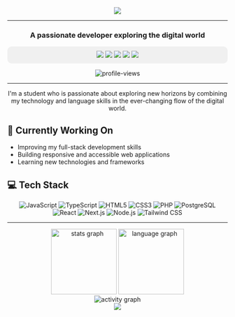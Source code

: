 <div align="center">
  <img src="https://capsule-render.vercel.app/api?type=waving&color=gradient&height=200&section=header&text=Yimikami&fontSize=80&fontAlignY=35&animation=twinkling&fontColor=white" />
</div>

---



<h3 align="center">A passionate developer exploring the digital world</h3>

<p align="center" style="background-color: #f0f0f0; padding: 10px; border-radius: 10px;">
  <a href="https://x.com/yusufkaahya"><img src="https://img.shields.io/badge/X-%23000000.svg?style=for-the-badge&logo=X&logoColor=white"/></a>
  <a href="mailto:hi@yimikami.me"><img src="https://img.shields.io/badge/Email-D14836?style=for-the-badge&logo=gmail&logoColor=white"/></a>
  <a href="https://yimikami.me/"><img src="https://img.shields.io/badge/Portfolio-%23000000.svg?style=for-the-badge&logo=firefox&logoColor=#FF7139"/></a>
  <a href="https://www.linkedin.com/in/yusufkaahya/"><img src="https://img.shields.io/badge/LinkedIn-%230A66C2.svg?style=for-the-badge&logo=linkedin-white&logoColor=white"/></a>
  <a href="https://www.instagram.com/yusufkaahya/"><img src="https://img.shields.io/badge/Instagram-%23E1306C.svg?style=for-the-badge&logo=Instagram&logoColor=white"/></a>
</p>

<p align="center">
  <img src="https://visitor-badge.laobi.icu/badge?page_id=yimikami.yimikami&" alt="profile-views" />
</p>

---

<p align="center">I'm a student who is passionate about exploring new horizons by combining my technology and language skills in the ever-changing flow of the digital world.</p>

## 🔭 Currently Working On
- Improving my full-stack development skills
- Building responsive and accessible web applications
- Learning new technologies and frameworks

## 💻 Tech Stack

<p align="center">
  <img src="https://img.shields.io/badge/javascript-%23323330.svg?style=for-the-badge&logo=javascript&logoColor=%23F7DF1E" alt="JavaScript" />
  <img src="https://img.shields.io/badge/typescript-%23007ACC.svg?style=for-the-badge&logo=typescript&logoColor=white" alt="TypeScript" />
  <img src="https://img.shields.io/badge/html5-%23E34F26.svg?style=for-the-badge&logo=html5&logoColor=white" alt="HTML5" />
  <img src="https://img.shields.io/badge/css3-%231572B6.svg?style=for-the-badge&logo=css3&logoColor=white" alt="CSS3" />
  <img src="https://img.shields.io/badge/php-%23777BB4.svg?style=for-the-badge&logo=php&logoColor=white" alt="PHP" />
  <img src="https://img.shields.io/badge/postgres-%23316192.svg?style=for-the-badge&logo=postgresql&logoColor=white" alt="PostgreSQL" />
  <img src="https://img.shields.io/badge/react-%2320232a.svg?style=for-the-badge&logo=react&logoColor=%2361DAFB" alt="React" />
  <img src="https://img.shields.io/badge/next.js-%23000000.svg?style=for-the-badge&logo=next.js&logoColor=white" alt="Next.js" />
  <img src="https://img.shields.io/badge/node.js-%23339933.svg?style=for-the-badge&logo=node.js&logoColor=white" alt="Node.js" />
  <img src="https://img.shields.io/badge/tailwindcss-%2338B2D8.svg?style=for-the-badge&logo=tailwindcss&logoColor=white" alt="Tailwind CSS" />
</p>

---

<div align="center">
  <img src="https://github-readme-stats.vercel.app/api?username=Yimikami&show_icons=true&theme=tokyonight&hide_border=true&count_private=true" height="150" alt="stats graph"/>
  <img src="https://github-readme-stats.vercel.app/api/top-langs/?username=Yimikami&layout=compact&theme=tokyonight&hide_border=true" height="150" alt="language graph"/>
</div>

<div align="center">
  <img src="https://github-readme-activity-graph.vercel.app/graph?username=Yimikami&theme=tokyo-night&hide_border=true" alt="activity graph"/>
</div>

<div align="center">
  <img src="https://capsule-render.vercel.app/api?type=waving&color=gradient&height=100&section=footer" />
</div> 
